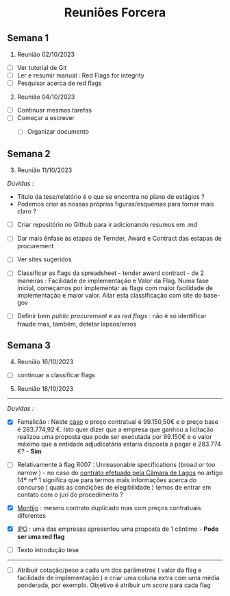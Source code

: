 <h1><center> Reuniões Forcera </h1>


## Semana 1

1. Reunião 02/10/2023
- [ ] Ver tutorial de Git
- [ ] Ler e resumir manual : Red Flags for integrity
- [ ] Pesquisar acerca de red flags

2. Reunião 04/10/2023
- [ ] Continuar mesmas tarefas
- [ ] Começar a escrever
    - [ ] Organizar documento



## Semana 2

3. Reunião 11/10/2023

*Dúvidas* : 
- Título da tese/relatório é o que se encontra no plano de estágios ?
- Podemos criar as nossas próprias figuras/esquemas para tornar mais claro ? 

- [ ] Criar repositório no Github para ir adicionando resumos em .md
- [ ] Dar mais ênfase às etapas de Ternder, Award e Contract das estapas de procurement
- [ ] Ver sites sugeridos
- [ ] Classificar as flags da spreadsheet - tender award contract - de 2 maneiras : Facilidade de implementação e Valor da Flag. Numa fase inicial, começamos por implementar as flags com maior facilidade de implementação e maior valor. Aliar esta classificação com site do base-gov
- [ ] Definir bem *public procurement* e as *red flags* : não é só identificar fraude mas, também, detetar lapsos/erros


## Semana 3

4. Reunião 16/10/2023

- [ ] continuar a classificar flags

5. Reunião 18/10/2023

--- 

*Dúvidas :* 

- [x] Famalicão :  Neste [caso](https://www.base.gov.pt/Base4/pt/detalhe/?type=contratos&id=10296678) o preço contratual é 99.150,50€ e o preço base é 283.774,92 €. Isto quer dizer que a empresa que ganhou a licitação realizou uma proposta que pode ser executada por 99.150€ e o valor máximo que a entidade adjudicatária estaria disposta a pagar é 283.774 €? - **Sim**

- [ ] Relativamente à flag R007 : Unreasonable specifications (broad or too narrow ) - no caso do [contrato efetuado pela Câmara de Lagos](https://www.base.gov.pt/Base4/pt/detalhe/?type=contratos&id=10295389) no artigo 14º nrº 1 significa que para termos mais informações acerca do concurso ( quais as condições de elegibilidade ) temos de entrar em contato com o jurí do procedimento ?

-  [x] [Montijo](https://www.base.gov.pt/Base4/pt/detalhe/?type=entidades&id=304018) : mesmo contrato duplicado mas com preços contratuais diferentes

- [x] [IPO](https://www.base.gov.pt/Base4/pt/detalhe/?type=contratos&id=10295077) : uma das empresas apresentou uma proposta de 1 cêntimo - **Pode ser uma red flag**

- [ ] Texto introdução tese
---

- [ ] Atribuir cotação/peso a cada um dos parâmetros ( valor da flag e facilidade de implementação ) e criar uma coluna extra com uma média ponderada, por exemplo. Objetivo é atribuir um *score* para cada flag 

